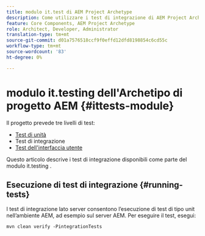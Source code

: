 ```yaml
---
title: modulo it.test di AEM Project Archetype
description: Come utilizzare i test di integrazione di AEM Project Archetype
feature: Core Components, AEM Project Archetype
role: Architect, Developer, Administrator
translation-type: tm+mt
source-git-commit: d01a7576518ccf9f0effd12dfd8198854c6cd55c
workflow-type: tm+mt
source-wordcount: '83'
ht-degree: 0%

---
```



# modulo it.testing dell&#39;Archetipo di progetto AEM {#ittests-module}

Il progetto prevede tre livelli di test:

* [Test di unità](core.md#unit-tests)
* Test di integrazione
* [Test dell&#39;interfaccia utente](uitests.md)

Questo articolo descrive i test di integrazione disponibili come parte del modulo it.testing .

## Esecuzione di test di integrazione {#running-tests}

I test di integrazione lato server consentono l’esecuzione di test di tipo unit nell’ambiente AEM, ad esempio sul server AEM. Per eseguire il test, esegui:

```
mvn clean verify -PintegrationTests
```
